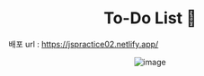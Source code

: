 <h1 align="center">To-Do List 📝</h1>

배포 url : https://jspractice02.netlify.app/

<div align="center">
  
![image](https://github.com/hhhyeon97/JSproject02/assets/148893126/9cb55a64-61ed-483b-8f74-359fd31d4471)

</div>




